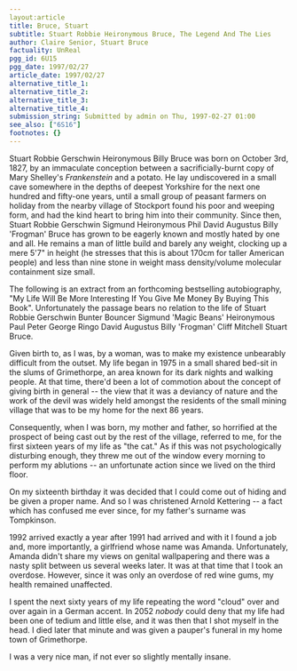 ```yaml
---
layout:article
title: Bruce, Stuart
subtitle: Stuart Robbie Heironymous Bruce, The Legend And The Lies
author: Claire Senior, Stuart Bruce
factuality: UnReal
pgg_id: 6U15
pgg_date: 1997/02/27
article_date: 1997/02/27
alternative_title_1: 
alternative_title_2: 
alternative_title_3: 
alternative_title_4: 
submission_string: Submitted by admin on Thu, 1997-02-27 01:00
see_also: ["6S16"]
footnotes: {}
---
```

<div>
<p>Stuart Robbie Gerschwin Heironymous Billy Bruce was born on October 3rd, 1827, by an immaculate conception between a sacrificially-burnt copy of Mary Shelley's <em>Frankenstein</em> and a potato. He lay undiscovered in a small cave somewhere in the depths of deepest Yorkshire for the next one hundred and fifty-one years, until a small group of peasant farmers on holiday from the nearby village of Stockport found his poor and weeping form, and had the kind heart to bring him into their community. Since then, Stuart Robbie Gerschwin Sigmund Heironymous Phil David Augustus Billy 'Frogman' Bruce has grown to be eagerly known and mostly hated by one and all. He remains a man of little build and barely any weight, clocking up a mere 5'7" in height (he stresses that this is about 170cm for taller American people) and less than nine stone in weight mass density/volume molecular containment size small.</p>
<p>The following is an extract from an forthcoming bestselling autobiography, "My Life Will Be More Interesting If You Give Me Money By Buying This Book". Unfortunately the passage bears no relation to the life of Stuart Robbie Gerschwin Bunter Bouncer Sigmund 'Magic Beans' Heironymous Paul Peter George Ringo David Augustus Billy 'Frogman' Cliff Mitchell Stuart Bruce.</p>
<p>Given birth to, as I was, by a woman, was to make my existence unbearably difficult from the outset. My life began in 1975 in a small shared bed-sit in the slums of Grimethorpe, an area known for its dark nights and walking people. At that time, there'd been a lot of commotion about the concept of giving birth in general -- the view that it was a deviancy of nature and the work of the devil was widely held amongst the residents of the small mining village that was to be my home for the next 86 years.</p>
<p>Consequently, when I was born, my mother and father, so horrified at the prospect of being cast out by the rest of the village, referred to me, for the first sixteen years of my life as "the cat." As if this was not psychologically disturbing enough, they threw me out of the window every morning to perform my ablutions -- an unfortunate action since we lived on the third floor.</p>
<p>On my sixteenth birthday it was decided that I could come out of hiding and be given a proper name. And so I was christened Arnold Kettering -- a fact which has confused me ever since, for my father's surname was Tompkinson.</p>
<p>1992 arrived exactly a year after 1991 had arrived and with it I found a job and, more importantly, a girlfriend whose name was Amanda. Unfortunately, Amanda didn't share my views on genital wallpapering and there was a nasty split between us several weeks later. It was at that time that I took an overdose. However, since it was only an overdose of red wine gums, my health remained unaffected.</p>
<p>I spent the next sixty years of my life repeating the word "cloud" over and over again in a German accent. In 2052 <em>nobody</em> could deny that my life had been one of tedium and little else, and it was then that I shot myself in the head. I died later that minute and was given a pauper's funeral in my home town of Grimethorpe.</p>
<p>I was a very nice man, if not ever so slightly mentally insane.</p>
</div>
